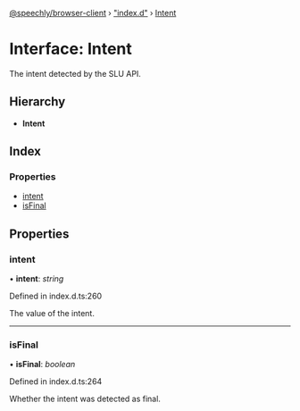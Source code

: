 [@speechly/browser-client](../README.md) › ["index.d"](../modules/_index_d_.md) › [Intent](_index_d_.intent.md)

# Interface: Intent

The intent detected by the SLU API.

## Hierarchy

* **Intent**

## Index

### Properties

* [intent](_index_d_.intent.md#intent)
* [isFinal](_index_d_.intent.md#isfinal)

## Properties

###  intent

• **intent**: *string*

Defined in index.d.ts:260

The value of the intent.

___

###  isFinal

• **isFinal**: *boolean*

Defined in index.d.ts:264

Whether the intent was detected as final.
